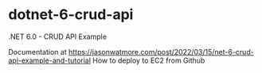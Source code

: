# dotnet-6-crud-api

.NET 6.0 - CRUD API Example

Documentation at https://jasonwatmore.com/post/2022/03/15/net-6-crud-api-example-and-tutorial
How to deploy to EC2 from Github